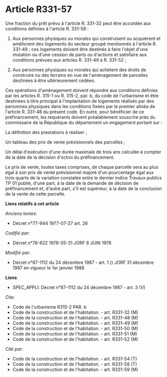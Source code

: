 # Article R331-57

Une fraction du prêt prévu à l'article R. 331-32 peut être accordée aux conditions définies à l'article R. 331-58 :

1. Aux personnes physiques ou morales qui construisent ou acquièrent et améliorent des logements du secteur groupé mentionnés
à l'article R. 331-49 ; ces logements doivent être destinés à faire l'objet d'une mutation ou d'une cession de parts ou
d'actions et satisfaire aux conditions prévues aux articles R. 331-49 à R. 331-52 ;

2. Aux personnes physiques ou morales qui achètent des droits de construire ou des terrains en vue de l'aménagement de
parcelles destinées à être ultérieurement cédées.

Ces opérations d'aménagement doivent répondre aux conditions définies par les articles R. 315-1 ou R. 315-2, par. b, du code
de l'urbanisme et être destinées à titre principal à l'implantation de logements réalisés par des personnes physiques dans
les conditions fixées par le premier alinéa de l'article R. 331-48 du présent code. En outre, pour bénéficier de ce
préfinancement, les requérants doivent préalablement souscrire près du commissaire de la République du département un
engagement portant sur :

La définition des prestations à réaliser ;

Un tableau des prix de vente prévisionnels des parcelles ;

Un délai d'exécution d'une durée maximale de trois ans calculée à compter de la date de la décision d'octroi du
préfinancement.

Le prix de vente, toutes taxes comprises, de chaque parcelle sera au plus égal à son prix de vente prévisionnel majoré d'un
pourcentage égal aux trois quarts de la variation constatée entre le dernier indice Travaux publics TP 01 publié, d'une part,
à la date de la demande de décision de préfinancement et, d'autre part, s'il est supérieur, à la date de la conclusion de la
vente de cette parcelle.

**Liens relatifs à cet article**

_Anciens textes_:

  - Décret n°77-944 1977-07-27 art. 26

_Codifié par_:

  - Décret n°78-622 1978-05-31 JORF 8 JUIN 1978

_Modifié par_:

  - Décret n°87-1112 du 24 décembre 1987 - art. 1 () JORF 31 décembre 1987 en vigueur le 1er janvier 1988

**Liens**:

  - SPEC_APPLI: Décret n°87-1112 du 24 décembre 1987 - art. 3 (V)

_Cite_:

  - Code de l'urbanisme R315-2 PAR. b
  - Code de la construction et de l'habitation. - art. R331-32 (M)
  - Code de la construction et de l'habitation. - art. R331-48 (M)
  - Code de la construction et de l'habitation. - art. R331-49 (M)
  - Code de la construction et de l'habitation. - art. R331-50 (M)
  - Code de la construction et de l'habitation. - art. R331-51 (M)
  - Code de la construction et de l'habitation. - art. R331-52 (M)

_Cité par_:

  - Code de la construction et de l'habitation. - art. R331-54 (T)
  - Code de la construction et de l'habitation. - art. R331-58 (T)
  - Code de la construction et de l'habitation. - art. R331-59 (M)

